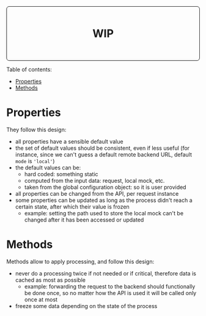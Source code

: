 <div
  style='font-weight: bold; width: 100%; font-size: 2em; border: 1px solid black; border-radius: 0.25em; height: 5em; position: relative;'
><span
  style='position: absolute; top: 50%; transform: translateY(-50%) translateX(-50%); left: 50%'
>WIP</span></div>

Table of contents:

<!-- TOC -->

- [Properties](#properties)
- [Methods](#methods)

<!-- /TOC -->

<a id="markdown-properties" name="properties"></a>

# Properties

They follow this design:

- all properties have a sensible default value
- the set of default values should be consistent, even if less useful (for instance, since we can't guess a default remote backend URL, default `mode` is `'local'`)
- the default values can be:
  - hard coded: something static
  - computed from the input data: request, local mock, etc.
  - taken from the global configuration object: so it is user provided
- all properties can be changed from the API, per request instance
- some properties can be updated as long as the process didn't reach a certain state, after which their value is frozen
  - example: setting the path used to store the local mock can't be changed after it has been accessed or updated

<a id="markdown-methods" name="methods"></a>

# Methods

Methods allow to apply processing, and follow this design:

- never do a processing twice if not needed or if critical, therefore data is cached as most as possible
  - example: forwarding the request to the backend should functionally be done once, so no matter how the API is used it will be called only once at most
- freeze some data depending on the state of the process
